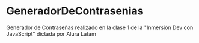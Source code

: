 # GeneradorDeContrasenias
Generador de Contraseñas realizado en la clase 1 de la "Inmersión Dev con JavaScript" dictada por Alura Latam
